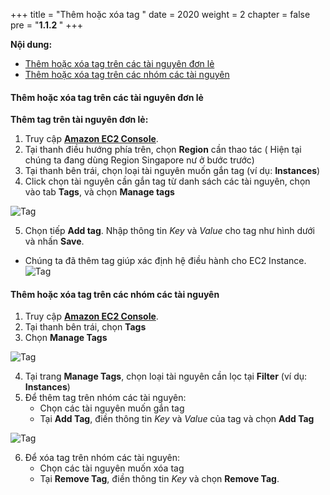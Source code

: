 +++
title = "Thêm hoặc xóa tag "
date = 2020
weight = 2
chapter = false
pre = "<b>1.1.2 </b>"
+++


**Nội dung:**
- [Thêm hoặc xóa tag trên các tài nguyên đơn lẻ](#thêm-hoặc-xóa-tag-trên-các-tài-nguyên-đơn-lẻ)
- [Thêm hoặc xóa tag trên các nhóm các tài nguyên](#thêm-hoặc-xóa-tag-trên-các-nhóm-các-tài-nguyên)

#### Thêm hoặc xóa tag trên các tài nguyên đơn lẻ

**Thêm tag trên tài nguyên đơn lẻ:**
1. Truy cập **[Amazon EC2 Console](https://console.aws.amazon.com/ec2/)**.
2. Tại thanh điều hướng phía trên, chọn **Region** cần thao tác ( Hiện tại chúng ta đang dùng Region Singapore nư ở bước trước)
3. Tại thanh bên trái, chọn loại tài nguyên muốn gắn tag (ví dụ: **Instances**)
4. Click chọn tài nguyên cần gắn tag từ danh sách các tài nguyên, chọn vào tab **Tags**, và chọn **Manage tags**

![Tag](/images/tag/11ec2.png?width=90pc)

5. Chọn tiếp **Add tag**. Nhập thông tin *Key* và *Value* cho tag như hình dưới và nhấn **Save**.
 + Chúng ta đã thêm tag giúp xác định hệ điều hành cho EC2 Instance.
![Tag](/images/tag/12ec2.png?width=90pc)

#### Thêm hoặc xóa tag trên các nhóm các tài nguyên

1. Truy cập **[Amazon EC2 Console](https://console.aws.amazon.com/ec2/)**.
2. Tại thanh bên trái, chọn **Tags**
3. Chọn **Manage Tags**


![Tag](/images/tag/13ec2.png?width=90pc)

4. Tại trang **Manage Tags**, chọn loại tài nguyên cần lọc tại **Filter** (ví dụ: **Instances**)
5. Để thêm tag trên nhóm các tài nguyên:
    - Chọn các tài nguyên muốn gắn tag
    - Tại **Add Tag**, điền thông tin *Key* và *Value* của tag và chọn **Add Tag**

![Tag](/images/tag/14ec2.png?width=90pc)

6. Để xóa tag trên nhóm các tài nguyên:
    - Chọn các tài nguyên muốn xóa tag
    - Tại **Remove Tag**, điền thông tin *Key* và chọn **Remove Tag**.



